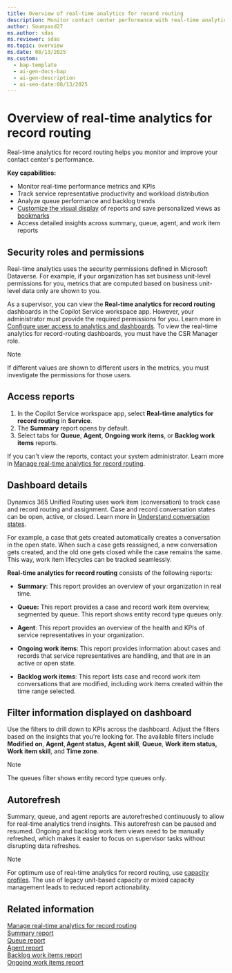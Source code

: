 ```yaml
---
title: Overview of real-time analytics for record routing
description: Monitor contact center performance with real-time analytics for record routing. Access dashboards, view KPIs, and analyze summary, queue, agent, and work item reports to improve productivity.
author: Soumyasd27
ms.author: sdas
ms.reviewer: sdas
ms.topic: overview
ms.date: 08/13/2025
ms.custom:
  - bap-template
  - ai-gen-docs-bap
  - ai-gen-description
  - ai-seo-date:08/13/2025
---
```


# Overview of real-time analytics for record routing

Real-time analytics for record routing helps you monitor and improve your contact center's performance.

**Key capabilities:**
- Monitor real-time performance metrics and KPIs
- Track service representative productivity and workload distribution
- Analyze queue performance and backlog trends
- [Customize the visual display](customize-reports.md#customize-visual-display) of  reports and save personalized views as [bookmarks](manage-bookmarks.md#manage-bookmarks-for-reports)
- Access detailed insights across summary, queue, agent, and work item reports

## Security roles and permissions

Real-time analytics uses the security permissions defined in Microsoft Dataverse. For example, if your organization has set business unit-level permissions for you, metrics that are computed based on business unit-level data only are shown to you.

As a supervisor, you can view the **Real-time analytics for record routing** dashboards in the Copilot Service workspace app. However, your administrator must provide the required permissions for you. Learn more in [Configure user access to analytics and dashboards](../administer/configure-customer-service-analytics-insights-csh.md#configure-user-access-to-analytics-and-dashboards). To view the real-time analytics for record-routing dashboards, you must have the CSR Manager role.

> [!NOTE]
> If different values are shown to different users in the metrics, you must investigate the permissions for those users.

## Access reports

1. In the Copilot Service workspace app, select **Real-time analytics for record routing** in **Service**.
2. The **Summary** report opens by default.
3. Select tabs for **Queue**, **Agent**, **Ongoing work items**, or **Backlog work items** reports.

If you can't view the reports, contact your system administrator. Learn more in [Manage real-time analytics for record routing](../administer/enable-record-routing.md#manage-real-time-analytics-for-record-routing).

## Dashboard details 

Dynamics 365 Unified Routing uses work item (conversation) to track case and record routing and assignment. Case and record conversation states can be open, active, or closed. Learn more in [Understand conversation states](oc-conversation-state.md#understand-conversation-states). 

For example, a case that gets created automatically creates a conversation in the open state. When such a case gets reassigned, a new conversation gets created, and the old one gets closed while the case remains the same. This way, work item lifecycles can be tracked seamlessly.

**Real-time analytics for record routing** consists of the following reports:

- **Summary**: This report provides an overview of your organization in real time.

- **Queue:** This report provides a case and record work item overview, segmented by queue. This report shows entity record type queues only.

- **Agent**: This report provides an overview of the health and KPIs of service representatives in your organization.

- **Ongoing work items**: This report provides information about cases and records that service representatives are handling, and that are in an active or open state.

- **Backlog work items**: This report lists case and record work item conversations that are modified, including work items created within the time range selected.

## Filter information displayed on dashboard 

Use the filters to drill down to KPIs across the dashboard. Adjust the filters based on the insights that you're looking for. The available filters include **Modified on**, **Agent**, **Agent status,** **Agent skill**, **Queue**, **Work item status,** **Work item skill**, and **Time zone**.

> [!NOTE]
> The queues filter shows entity record type queues only.

## Autorefresh 

Summary, queue, and agent reports are autorefreshed continuously to allow for real-time analytics trend insights. This autorefresh can be paused and resumed. Ongoing and backlog work item views need to be manually refreshed, which makes it easier to focus on supervisor tasks without disrupting data refreshes.

> [!NOTE]
> For optimum use of real-time analytics for record routing, use [capacity profiles](../administer/capacity-profiles.md#create-and-manage-capacity-profiles). The use of legacy unit-based capacity or mixed capacity management leads to reduced report actionability.

## Related information

[Manage real-time analytics for record routing](../administer/enable-record-routing.md#manage-real-time-analytics-for-record-routing)  
[Summary report](rr-summary.md#view-and-understand-real-time-analytics-for-record-routing-in-the-summary-report)  
[Queue report](rr-queue.md#view-and-understand-real-time-analytics-for-record-routing-in-the-queue-report)  
[Agent report](rr-agent.md#view-and-understand-real-time-analytics-for-record-routing-in-the-agent-report)  
[Backlog work items report](rr-backlogitems.md#view-and-understand-real-time-analytics-for-record-routing-in-the-backlog-work-items-report)  
[Ongoing work items report](rr-ongoingworkitems.md#view-and-understand-real-time-analytics-for-record-routing-in-the-ongoing-work-items-report) 
